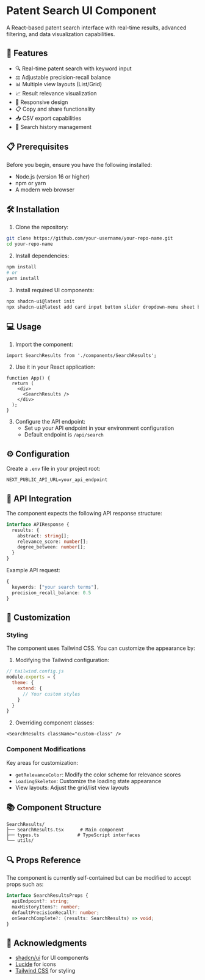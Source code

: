 # Patent Search UI Component

A React-based patent search interface with real-time results, advanced filtering, and data visualization capabilities.


## 🚀 Features

- 🔍 Real-time patent search with keyword input
- ⚖️ Adjustable precision-recall balance
- 📊 Multiple view layouts (List/Grid)
- 📈 Result relevance visualization
- 📱 Responsive design
- 📋 Copy and share functionality
- 📥 CSV export capabilities
- 📜 Search history management

## 📋 Prerequisites

Before you begin, ensure you have the following installed:
- Node.js (version 16 or higher)
- npm or yarn
- A modern web browser

## 🛠️ Installation

1. Clone the repository:
```bash
git clone https://github.com/your-username/your-repo-name.git
cd your-repo-name
```

2. Install dependencies:
```bash
npm install
# or
yarn install
```

3. Install required UI components:
```bash
npx shadcn-ui@latest init
npx shadcn-ui@latest add card input button slider dropdown-menu sheet badge tabs alert scroll-area
```

## 💻 Usage

1. Import the component:
```tsx
import SearchResults from './components/SearchResults';
```

2. Use it in your React application:
```tsx
function App() {
  return (
    <div>
      <SearchResults />
    </div>
  );
}
```

3. Configure the API endpoint:
   - Set up your API endpoint in your environment configuration
   - Default endpoint is `/api/search`

## ⚙️ Configuration

Create a `.env` file in your project root:

```env
NEXT_PUBLIC_API_URL=your_api_endpoint
```

## 🔧 API Integration

The component expects the following API response structure:

```typescript
interface APIResponse {
  results: {
    abstract: string[];
    relevance_score: number[];
    degree_between: number[];
  }
}
```

Example API request:
```typescript
{
  keywords: ["your search terms"],
  precision_recall_balance: 0.5
}
```

## 🎨 Customization

### Styling

The component uses Tailwind CSS. You can customize the appearance by:

1. Modifying the Tailwind configuration:
```js
// tailwind.config.js
module.exports = {
  theme: {
    extend: {
      // Your custom styles
    }
  }
}
```

2. Overriding component classes:
```tsx
<SearchResults className="custom-class" />
```

### Component Modifications

Key areas for customization:

- `getRelevanceColor`: Modify the color scheme for relevance scores
- `LoadingSkeleton`: Customize the loading state appearance
- View layouts: Adjust the grid/list view layouts

## 📚 Component Structure

```
SearchResults/
├── SearchResults.tsx      # Main component
├── types.ts              # TypeScript interfaces
└── utils/
```

## 🔍 Props Reference

The component is currently self-contained but can be modified to accept props such as:

```typescript
interface SearchResultsProps {
  apiEndpoint?: string;
  maxHistoryItems?: number;
  defaultPrecisionRecall?: number;
  onSearchComplete?: (results: SearchResults) => void;
}
```

## 🙏 Acknowledgments

- [shadcn/ui](https://ui.shadcn.com/) for UI components
- [Lucide](https://lucide.dev/) for icons
- [Tailwind CSS](https://tailwindcss.com/) for styling

